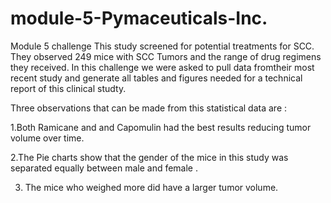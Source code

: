 # module-5-Pymaceuticals-Inc.
Module 5 challenge
This study screened for potential treatments for SCC. They observed 249 mice with SCC Tumors and the range of drug regimens they received. In this challenge we were asked to pull data fromtheir most recent study and generate all tables and figures needed for a technical report of this clinical studty. 

Three observations that can be made from this statistical data are :

1.Both Ramicane and and Capomulin had the best results reducing tumor volume over time. 

2.The Pie charts show that the gender of the mice in this study was separated equally between male and female .

3. The mice who weighed more did have a larger tumor volume.
